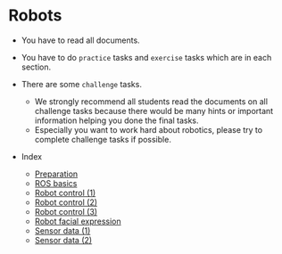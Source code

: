 # Robots

- You have to read all documents.
- You have to do `practice` tasks and `exercise` tasks which are in each section.
- There are some `challenge` tasks.
  - We strongly recommend all students read the documents on all challenge tasks because there would be many hints or important information helping you done the final tasks.
  - Especially you want to work hard about robotics, please try to complete challenge tasks if possible.

- Index
  - [Preparation](preparation/preparation.md)
  - [ROS basics](basics/basics_01.md)
  - [Robot control (1)](robot_control/robot_control_01.md)
  - [Robot control (2)](robot_control/robot_control_02.md)
  - [Robot control (3)](robot_control/robot_control_03.md)
  - [Robot facial expression](robot_facial_expression/robot_facial_expression.md)
  - [Sensor data (1)](sensor_data/sensor_data_01.md)
  - [Sensor data (2)](sensor_data/sensor_data_02.md)
